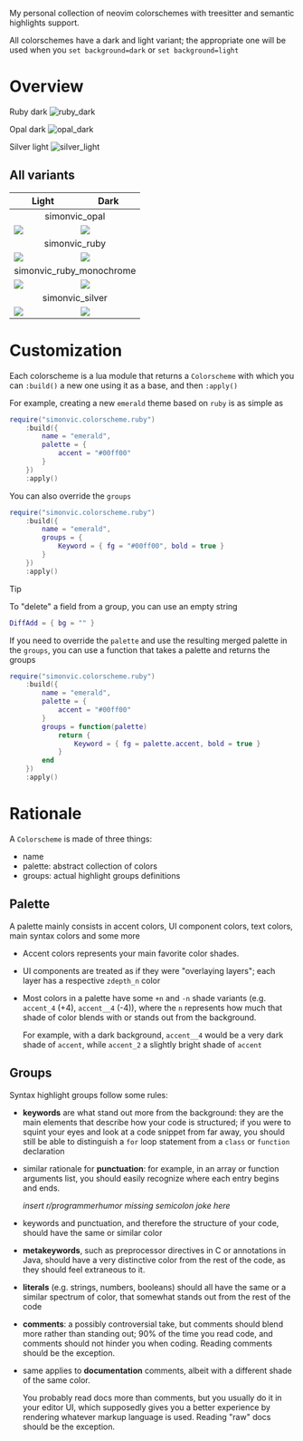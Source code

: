 My personal collection of neovim colorschemes with treesitter and semantic
highlights support.

All colorschemes have a dark and light variant; the appropriate one will be
used when you `set background=dark` or `set background=light` 

# Overview

Ruby dark
![ruby_dark](screenshots/simonvic_ruby_dark.png)

Opal dark
![opal_dark](screenshots/simonvic_opal_dark.png)

Silver light
![silver_light](screenshots/simonvic_silver_light.png)


## All variants

<table>
	<thead>
		<tr>
			<th>Light</th>
			<th>Dark</th>
		</tr></thead>
	<tbody>
		<tr>
			<td colspan="2" align="center">simonvic_opal</td>
		</tr>
		<tr>
			<td><img src="screenshots/simonvic_opal_light.png"></td>
			<td><img src="screenshots/simonvic_opal_dark.png"></td>
		</tr>
		<tr>
			<td colspan="2" align="center">simonvic_ruby</td>
		</tr>
		<tr>
			<td><img src="screenshots/simonvic_ruby_light.png"></td>
			<td><img src="screenshots/simonvic_ruby_dark.png"></td>
		</tr>
		<tr>
			<td colspan="2" align="center">simonvic_ruby_monochrome</td>
		</tr>
		<tr>
			<td><img src="screenshots/simonvic_ruby_monochrome_light.png"></td>
			<td><img src="screenshots/simonvic_ruby_monochrome_dark.png"></td>
		</tr>
		<tr>
			<td colspan="2" align="center">simonvic_silver</td>
		</tr>
		<tr>
			<td><img src="screenshots/simonvic_silver_light.png"></td>
			<td><img src="screenshots/simonvic_silver_dark.png"></td>
		</tr>
	</tbody>
</table>

# Customization

Each colorscheme is a lua module that returns a `Colorscheme` with which you
can `:build()` a new one using it as a base, and then `:apply()`

For example, creating a new `emerald` theme based on `ruby` is as simple as

```lua
require("simonvic.colorscheme.ruby")
	:build({
		name = "emerald",
		palette = {
			accent = "#00ff00"
		}
	})
	:apply()
```

You can also override the `groups`

```lua
require("simonvic.colorscheme.ruby")
	:build({
		name = "emerald",
		groups = {
			Keyword = { fg = "#00ff00", bold = true }
		}
	})
	:apply()
```

> [!TIP]
> To "delete" a field from a group, you can use an empty string
> ```lua
> DiffAdd = { bg = "" }
> ```

If you need to override the `palette` and use the resulting merged palette in
the `groups`, you can use a function that takes a palette and returns the
groups

```lua
require("simonvic.colorscheme.ruby")
	:build({
		name = "emerald",
		palette = {
			accent = "#00ff00"
		}
		groups = function(palette)
			return {
				Keyword = { fg = palette.accent, bold = true }
			}
		end
	})
	:apply()
```

# Rationale

A `Colorscheme` is made of three things:

- name
- palette: abstract collection of colors
- groups: actual highlight groups definitions

## Palette

A palette mainly consists in accent colors, UI component colors, text colors,
main syntax colors and some more

- Accent colors represents your main favorite color shades.

- UI components are treated as if they were "overlaying layers"; each layer has
a respective `zdepth_n` color

- Most colors in a palette have some `+n` and `-n` shade variants (e.g.
`accent_4` (+4), `accent__4` (-4)), where the `n` represents how much that
shade of color blends with or stands out from the background.

  For example, with a dark background, `accent__4` would be a very dark shade
of `accent`, while `accent_2` a slightly bright shade of `accent`

## Groups

Syntax highlight groups follow some rules:

- **keywords** are what stand out more from the background: they are the main
elements that describe how your code is structured; if you were to squint your
eyes and look at a code snippet from far away, you should still be able to
distinguish a `for` loop statement from a `class` or `function` declaration

- similar rationale for **punctuation**: for example, in an array or function
arguments list, you should easily recognize where each entry begins and ends.

  *insert r/programmerhumor missing semicolon joke here*

- keywords and punctuation, and therefore the structure of your code, should
have the same or similar color

- **metakeywords**, such as preprocessor directives in C or annotations in
Java, should have a very distinctive color from the rest of the code, as they
should feel extraneous to it.

- **literals** (e.g. strings, numbers, booleans) should all have the same or a
similar spectrum of color, that somewhat stands out from the rest of the code

- **comments**: a possibly controversial take, but comments should blend more
rather than standing out; 90% of the time you read code, and comments should
not hinder you when coding. Reading comments should be the exception.

- same applies to **documentation** comments, albeit with a different shade of
the same color.

  You probably read docs more than comments, but you usually do it in your
  editor UI, which supposedly gives you a better experience by rendering
  whatever markup language is used. Reading "raw" docs should be the exception.
